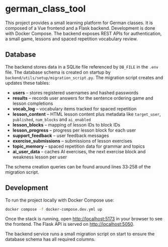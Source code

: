 # german_class_tool
This project provides a small learning platform for German classes. It is composed of a Vue frontend and a Flask backend. Development is done with Docker Compose. The backend exposes REST APIs for authentication, a small game, lessons and spaced repetition vocabulary review.

Database
--------
The backend stores data in a SQLite file referenced by `DB_FILE` in the `.env` file. The database schema is created on startup by `backend/utils/setup/migration_script.py`. The migration script creates and updates these tables:
- **users** – stores registered usernames and hashed passwords
- **results** – records user answers for the sentence ordering game and lesson completions
- **vocab_log** – vocabulary items tracked for spaced repetition
- **lesson_content** – HTML lesson content plus metadata like `target_user`, `published`, `num_blocks` and `ai_enabled`
- **lesson_blocks** – mapping of lesson IDs to block IDs
- **lesson_progress** – progress per lesson block for each user
- **support_feedback** – user feedback messages
- **exercise_submissions** – submissions of lesson exercises
 - **topic_memory** – spaced repetition data for grammar and topics
- **ai_user_data** – caches AI exercises, the next exercise block and weakness lesson per user
 
The schema creation queries can be found around lines 33‑258 of the migration script.

## Development

To run the project locally with Docker Compose use:

```bash
docker compose -f docker-compose.dev.yml up
```

Once the stack is running, open <http://localhost:5173> in your browser to see
the frontend. The Flask API is served on <http://localhost:5050>.

The backend service runs a small migration script on start to ensure the
database schema has all required columns.


